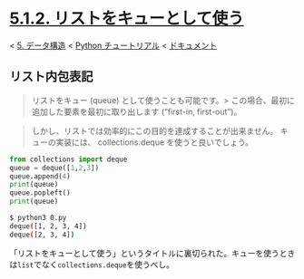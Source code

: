 # [5.1.2. リストをキューとして使う](https://docs.python.jp/3/tutorial/datastructures.html#using-lists-as-queues)

< [5. データ構造](https://docs.python.jp/3/tutorial/datastructures.html#data-structures) < [Python チュートリアル](https://docs.python.jp/3/tutorial/index.html) < [ドキュメント](https://docs.python.jp/3/index.html)

## リスト内包表記

> リストをキュー (queue) として使うことも可能です。> この場合、最初に追加した要素を最初に取り出します (“first-in, first-out”)。

> しかし、リストでは効率的にこの目的を達成することが出来ません。
> キューの実装には、 collections.deque を使うと良いでしょう。

```python
from collections import deque
queue = deque([1,2,3])
queue.append(4)
print(queue)
queue.popleft()
print(queue)
```
```sh
$ python3 0.py 
deque([1, 2, 3, 4])
deque([2, 3, 4])
```

「リストをキューとして使う」というタイトルに裏切られた。キューを使うときは`list`でなく`collections.deque`を使うべし。

